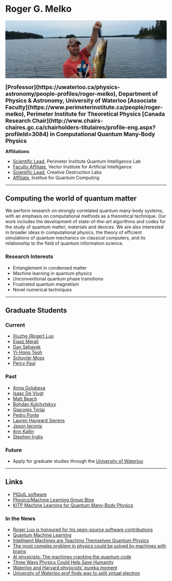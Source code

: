 # Roger G. Melko
![Roger G. Melko](/assets/fishing.jpg)

<SPAN STYLE="font-size: 13pt;font-weight:bold">
[Professor](https://uwaterloo.ca/physics-astronomy/people-profiles/roger-melko), Department of Physics & Astronomy, University of Waterloo
</SPAN>

<SPAN STYLE="font-size: 13pt;font-weight:bold">
[Associate Faculty](https://www.perimeterinstitute.ca/people/roger-melko), Perimeter Institute for Theoretical Physics
</SPAN>

<SPAN STYLE="font-size: 13pt;font-weight:bold">
[Canada Research Chair](http://www.chairs-chaires.gc.ca/chairholders-titulaires/profile-eng.aspx?profileId=3084) in Computational Quantum Many-Body Physics
</SPAN>

**Affiliations**
- [Scientific Lead](https://perimeterinstitute.ca/perimeter-institute-quantum-intelligence-lab-piquil), Perimeter Institute Quantum Intelligence Lab
- [Faculty Affiliate](https://vectorinstitute.ai/2018/09/24/vector-institute-introduces-faculty-affiliates/), Vector Institute for Artificial Intelligence
- [Scientific Lead](https://www.creativedestructionlab.com/people/roger-melko/), Creative Destruction Labs
- [Affiliate](https://services.iqc.uwaterloo.ca/people/profile/rmelko/), Institue for Quantum Computing

***

## Computing the world of quantum matter

We perform research on strongly correlated quantum many-body systems, with an emphasis on computational methods as a theoretical technique. 
Our work includes the development of state-of-the-art algorithms and codes for the study of quantum matter, materials and devices.
We are also interested in broader ideas in computational physics, the theory of efficient simulations of quantum mechanics on classical computers, and its relationship to the field of quantum information science.

### Research Interests
- Entanglement in condensed matter
- Machine learning in quantum physics
- Unconventional quantum phase transitions
- Frustrated quantum magnetism
- Novel numerical techniques

***

## Graduate Students

### Current
- [Xiuzhe (Roger) Luo](http://rogerluo.me)
- [Ejaaz Merali](https://github.com/emerali)
- [Dan Sehayek](https://ca.linkedin.com/in/dansehayek)
- [Yi-Hong Teoh](https://uwaterloo.ca/institute-for-quantum-computing/about/people/yi-hong-teoh)
- [Schuyler Moss](https://www.linkedin.com/in/schuyler-moss)
- [Percy Paul](https://www.researchgate.net/profile/Percy-Paul)

### Past
- [Anna Golubeva](https://uwspace.uwaterloo.ca/handle/10012/17180)
- [Isaac De Vlugt](https://uwspace.uwaterloo.ca/handle/10012/17862)
- [Matt Beach](https://uwspace.uwaterloo.ca/handle/10012/16239)
- [Bohdan Kulchytskyy](https://uwspace.uwaterloo.ca/handle/10012/15006)
- [Giacomo Torlai](https://uwspace.uwaterloo.ca/handle/10012/14196)
- [Pedro Ponte](https://uwspace.uwaterloo.ca/handle/10012/13035)
- [Lauren Hayward Sierens](https://uwspace.uwaterloo.ca/handle/10012/11897)
- [Jason Iaconis](https://uwspace.uwaterloo.ca/handle/10012/6966)
- [Ann Kallin](https://uwspace.uwaterloo.ca/handle/10012/8539)
- [Stephen Inglis](https://uwspace.uwaterloo.ca/handle/10012/7940)

### Future
- Apply for graduate studies through the [University of Waterloo](https://uwaterloo.ca/physics-astronomy/graduate-studies)

***

## Links
- [PIQuIL software](https://github.com/PIQuIL)
- [Physics/Machine Learning Group Blog](https://physicsml.github.io)
- [KITP Machine Learning for Quantum Many-Body Physics](https://machine19.github.io)
 
### In the News
- [Roger Luo is honoured for his open-source software contributions](https://perimeterinstitute.ca/news/inaugural-wittek-quantum-prize-awarded-perimeter-phd-student)
- [Quantum Machine Learning](https://insidetheperimeter.ca/quantum-machine-learning/)
- [Intelligent Machines are Teaching Themselves Quantum Physics](https://motherboard.vice.com/en_us/article/vvxgja/machine-learning-quantum-physics-perimeter-institute-roger-melko)
- [The most complex problem in physics could be solved by machines with brains](https://qz.com/897033/applying-machine-learning-to-physics-could-be-the-way-to-build-the-first-quantum-computer/)
- [AI physicists: The machines cracking the quantum code](https://www.newscientist.com/article/mg23631490-400-ai-physicists-the-machines-cracking-the-quantum-code/)
- [Three Ways Physics Could Help Save Humanity](http://insidetheperimeter.ca/three-ways-physics-could-help-save-humanity/)
- [Waterloo and Harvard physicists' eureka moment](https://uwaterloo.ca/science/news/waterloo-and-harvard-physicists-eureka-moment)
- [University of Waterloo prof finds way to split virtual electron](http://www.therecord.com/news-story/2595812-uw-prof-finds-way-to-split-virtual-electron/)
